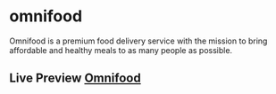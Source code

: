 # omnifood
Omnifood is a premium food delivery service with the mission to bring affordable and healthy meals to as many people as possible.
## Live Preview [Omnifood](https://abdallahragab40.github.io/omnifood/)
